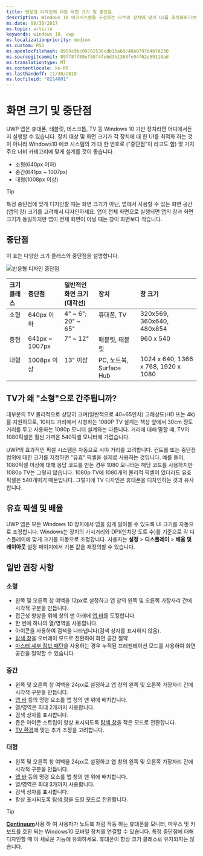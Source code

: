 ```yaml
---
title: 반응형 디자인에 대한 화면 크기 및 중단점
description: Windows 10 에코시스템을 구성하는 다수의 장치에 맞게 UI를 최적화하기보다는 중단점이라고 불리는 몇 가지 주요 너비 카테고리에 맞게 설계하는 더욱 좋다고 권장하였습니다.
ms.date: 08/30/2017
ms.topic: article
keywords: windows 10, uwp
ms.localizationpriority: medium
ms.custom: RS5
ms.openlocfilehash: 0959c9bc09782538cdb15a68c46b0797d4b7d230
ms.sourcegitcommit: 89ff8ff88ef58f4fe6d3b1368fe94f62e59118ad
ms.translationtype: MT
ms.contentlocale: ko-KR
ms.lasthandoff: 11/30/2018
ms.locfileid: "8214001"
---
```

#  <a name="screen-sizes-and-breakpoints"></a>화면 크기 및 중단점

UWP 앱은 휴대폰, 태블릿, 데스크톱, TV 등 Windows 10 기반 장치라면 어디에서든지 실행할 수 있습니다. 장치 대상 및 화면 크기가 각 장치에 대 한 UI를 최적화 하는 것이 아니라 Windows10 에코 시스템의 거 대 한 번호로 ("중단점"이 라고도 함) 몇 가지 주요 너비 카테고리에 맞게 설계를 것이 좋습니다. 
- 소형(640px 이하)
- 중간(641px ~ 1007px)
- 대형(1008px 이상)

> [!TIP]
> 특정 중단점에 맞게 디자인할 때는 화면 크기가 아닌, 앱에서 사용할 수 있는 화면 공간(앱의 창) 크기를 고려해서 디자인하세요. 앱이 전체 화면으로 실행되면 앱의 창과 화면 크기가 동일하지만 앱이 전체 화면이 아닐 때는 창이 화면보다 작습니다.

## <a name="breakpoints"></a>중단점
이 표는 다양한 크기 클래스와 중단점을 설명합니다.

![반응형 디자인 중단점](images/breakpoints/size-classes.svg)

<table>
<thead>
<tr class="header">
<th align="left">크기 클래스</th>
<th align="left">중단점</th>
<th align="left">일반적인 화면 크기(대각선)</th>
<th align="left">장치</th>
<th align="left">창 크기</th>
</tr>
</thead>
<tbody>
<tr class="even">
<td style="vertical-align:top;">소형</td>
<td style="vertical-align:top;">640px 이하</td>
<td style="vertical-align:top;">4&quot; ~ 6&quot;; 20&quot; ~ 65&quot;</td>
<td style="vertical-align:top;">휴대폰, TV</td>
<td style="vertical-align:top;">320x569, 360x640, 480x854</td>
</tr>
<tr class="odd">
<td style="vertical-align:top;">중형</td>
<td style="vertical-align:top;">641px ~ 1007px</td>
<td style="vertical-align:top;">7&quot; ~ 12&quot;</td>
<td style="vertical-align:top;">패블릿, 태블릿</td>
<td style="vertical-align:top;">960 x 540</td>
</tr>
<tr class="even">
<td style="vertical-align:top;">대형</td>
<td style="vertical-align:top;">1008px 이상</td>
<td style="vertical-align:top;">13&quot; 이상</td>
<td style="vertical-align:top;">PC, 노트북, Surface Hub</td>
<td style="vertical-align:top;">1024 x 640, 1366 x 768, 1920 x 1080</td>
</tr>
</tbody>
</table>

## <a name="why-are-tvs-considered-small"></a>TV가 왜 "소형"으로 간주됩니까? 

대부분의 TV 물리적으로 상당히 크며(일반적으로 40~65인치) 고해상도(HD 또는 4k)를 지원하므로, 10피드 거리에서 시청하는 1080P TV 설계는 책상 앞에서 30cm 정도 거리를 두고 사용하는 1080p 모니터 설계와는 다릅니다. 거리에 대해 말할 때, TV의 1080픽셀은 훨씬 가까운 540픽셀 모니터에 가깝습니다.

UWP의 효과적인 픽셀 시스템은 자동으로 시야 거리를 고려합니다. 컨트롤 또는 중단점 범위에 대한 크기를 지정하면 "유효" 픽셀을 실제로 사용하는 것입니다. 예를 들어, 1080픽셀 이상에 대해 응답 코드를 만든 경우 1080 모니터는 해당 코드를 사용하지만 1080p TV는 그렇지 않습니다. 1080p TV에 1080개의 물리적 픽셀이 있더라도 유효 픽셀은 540개이기 때문입니다. 그렇기에 TV 디자인은 휴대폰을 디자인하는 것과 유사합니다.

## <a name="effective-pixels-and-scale-factor"></a>유효 픽셀 및 배율

UWP 앱은 모든 Windows 10 장치에서 앱을 쉽게 알아볼 수 있도록 UI 크기를 자동으로 조정합니다. Windows는 장치의 가시거리와 DPI(인치당 도트 수)를 기준으로 각 디스플레이에 맞게 크기를 자동으로 조정합니다. 사용자는 **설정** > **디스플레이** > **배율 및 레이아웃** 설정 페이지에서 기본 값을 재정의할 수 있습니다. 


## <a name="general-recommendations"></a>일반 권장 사항

### <a name="small"></a>소형
- 왼쪽 및 오른쪽 창 여백을 12px로 설정하고 앱 창의 왼쪽 및 오른쪽 가장자리 간에 시각적 구분을 만듭니다.
- 접근성 향상을 위해 창의 맨 아래에 [앱 바](../controls-and-patterns/app-bars.md)를 도킹합니다.
- 한 번에 하나의 열/영역을 사용합니다.
- 아이콘을 사용하여 검색을 나타냅니다(검색 상자를 표시하지 않음).
- [탐색 창](../controls-and-patterns/navigationview.md)을 오버레이 모드로 전환하여 화면 공간 절약
- [마스터 세부 정보 패턴](../controls-and-patterns/master-details.md)을 사용하는 경우 누적된 프레젠테이션 모드를 사용하여 화면 공간을 절약할 수 있습니다.

### <a name="medium"></a>중간
- 왼쪽 및 오른쪽 창 여백을 24px로 설정하고 앱 창의 왼쪽 및 오른쪽 가장자리 간에 시각적 구분을 만듭니다.
- [앱 바](../controls-and-patterns/app-bars.md) 등의 명령 요소를 앱 창의 맨 위에 배치합니다.
- 열/영역은 최대 2개까지 사용합니다.
- 검색 상자를 표시합니다.
- 좁은 아이콘 스트립이 항상 표시되도록 [탐색 창](../controls-and-patterns/navigationview.md)을 작은 모드로 전환합니다.
- [TV 환경](http://go.microsoft.com/fwlink/?LinkId=760736)에 맞는 추가 조정을 고려합니다.

### <a name="large"></a>대형
- 왼쪽 및 오른쪽 창 여백을 24px로 설정하고 앱 창의 왼쪽 및 오른쪽 가장자리 간에 시각적 구분을 만듭니다.
- [앱 바](../controls-and-patterns/app-bars.md) 등의 명령 요소를 앱 창의 맨 위에 배치합니다.
- 열/영역은 최대 3개까지 사용합니다.
- 검색 상자를 표시합니다.
- 항상 표시되도록 [탐색 창](../controls-and-patterns/navigationview.md)을 도킹 모드로 전환합니다.

>[!TIP] 
> [**Continuum**](http://go.microsoft.com/fwlink/p/?LinkID=699431)사용 하 여 사용자가 노트북 처럼 작동 하는 휴대폰을 모니터, 마우스 및 키보드를 호환 되는 Windows10 모바일 장치를 연결할 수 있습니다. 특정 중단점에 대해 디자인할 때 이 새로운 기능에 유의하세요. 휴대폰이 항상 크기 클래스로 유지되지는 않습니다.


